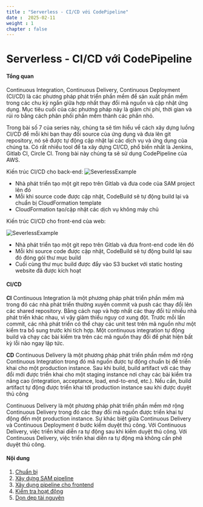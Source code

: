```yaml
---
title : "Serverless - CI/CD với CodePipeline"
date :  2025-02-11
weight : 1 
chapter : false
---
```


# Serverless - CI/CD với CodePipeline

#### Tổng quan

Continuous Integration, Continuous Delivery, Continuous Deployment (CI/CD) là các phương pháp phát triển phần mềm để sản xuất phần mềm trong các chu kỳ ngắn giữa hợp nhất thay đổi mã nguồn và cập nhật ứng dụng. Mục tiêu cuối của các phương pháp này là giảm chi phí, thời gian và rủi ro bằng cách phân phối phần mềm thành các phần nhỏ.

Trong bài số 7 của series này, chúng ta sẽ tìm hiểu về cách xây dựng luồng CI/CD để mỗi khi bạn thay đổi source của ứng dụng và đưa lên git repository, nó sẽ được tự động cập nhật lại các dịch vụ và ứng dụng của chúng ta. Có rất nhiều tool để ta xây dựng CI/CD, phổ biến nhất là Jenkins, Gitlab CI, Circle CI. Trong bài này chúng ta sẽ sử dụng CodePipeline của AWS.

Kiến trúc CI/CD cho back-end:
![SeverlessExample](/images/SAMPipeline.png?featherlight=false&width=50pc)

- Nhà phát triển tạo một git repo trên Gitlab và đưa code của SAM project lên đó
- Mỗi khi source code được cập nhật, CodeBuild sẽ tự động build lại và chuẩn bị CloudFormation template
- CloudFormation tạo/cập nhật các dịch vụ không máy chủ

Kiến trúc CI/CD cho front-end của web:

![SeverlessExample](/images/FrontEndPipeline.png?featherlight=false&width=50pc)

- Nhà phát triển tạo một git repo trên Gitlab và đưa front-end code lên đó
- Mỗi khi source code được cập nhật, CodeBuild sẽ tự động build lại sau đó đóng gói thư mục build
- Cuối cùng thư mục build được đẩy vào S3 bucket với static hosting website đã được kích hoạt

#### CI/CD

**CI**
Continuous Integration là một phương pháp phát triển phần mềm mà trong đó các nhà phát triển thường xuyên commit và push các thay đổi lên các shared repository. Bằng cách nạp và hợp nhất các thay đổi từ nhiều nhà phát triển khác nhau, vì vậy giảm thiểu nguy cơ xung đột. Trước mỗi lần commit, các nhà phát triển có thể chạy các unit test trên mã nguồn như một kiểm tra bổ sung trước khi tích hợp. Một continuous integration tự động build và chạy các bài kiểm tra trên các mã nguồn thay đổi để phát hiện bất kỳ lỗi nào ngay lập tức.

**CD**
Continuous Delivery là một phương pháp phát triển phần mềm mở rộng Continuous Integration trong đó mã nguồn được tự động chuẩn bị để triển khai cho một production instance. Sau khi build, build artifact với các thay đổi mới được triển khai cho một staging instance nơi chạy các bài kiểm tra nâng cao (integration, acceptance, load, end-to-end, etc.). Nếu cần, build artifact tự động được triển khai tới production instance  sau khi được duyệt thủ công

Continuous Delivery là một phương pháp phát triển phần mềm mở rộng Continuous Delivery trong đó các thay đổi mã nguồn được triển khai tự động đến một production instance. Sự khác biệt giữa Continuous Delivery và Continuous Deployment ở bước kiểm duyệt thủ công. Với Continuous Delivery, việc triển khai diễn ra tự động sau khi kiểm duyệt thủ công. Với Continuous Delivery, việc triển khai diễn ra tự động mà không cần phê duyệt thủ công.

#### Nội dung

1. [Chuẩn bị](1-preparation/)
2. [Xây dựng SAM pipeline](2-build-sam-pipeline/)
3. [Xây dụng pipeline cho frontend](3-build-frontend-pipeline/)
4. [Kiểm tra hoạt động](4-test-operation/)
5. [Dọn dẹp tài nguyên](5-cleanup)
